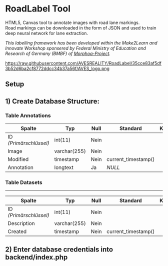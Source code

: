 # RoadLabel Tool

HTML5, Canvas tool to annotate images with road lane markings. \
Road markings can be downloaded in the form of JSON and used to train deep neural network for lane extraction.

<i>This labelling framework has been developed within the Make2Learn and Innovate Workshop sponsered by Federal Ministry of Education and Research of Germany (BMBF) of <a href="https://www.photonikforschung.de/projekte/open-innovation/projekt/morphoa.html"> Morphoa-Project</a>.</i>

https://raw.githubusercontent.com/AVESREALITY/RoadLabel/35cce83af5df3b52d6ba2cf8772ddcc34b37a56f/AVES_logo.png
## Setup


## 1) Create Database Structure:

### Table Annotations

| Spalte | Typ | Null | Standard | Kommentare |
| --- | --- | --- | --- | --- |
| ID _(Primärschlüssel)_ | int(11) | Nein |     |     |
| Image | varchar(255) | Nein |     |     |
| Modified | timestamp | Nein | current_timestamp() |     |
| Annotation | longtext | Ja  | _NULL_ |     |


### Table Datasets
--------

| Spalte | Typ | Null | Standard | Kommentare |
| --- | --- | --- | --- | --- |
| ID _(Primärschlüssel)_ | int(11) | Nein |     |     |
| Description | varchar(255) | Nein |     |     |
| Created | timestamp | Nein | current_timestamp() |     |

## 2) Enter database credentials into backend/index.php
